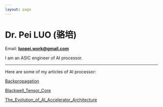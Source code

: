```yaml
---
layout: page
---
```


# Dr. Pei LUO (骆培)

Email: **<font color="#990000">  luopei.work@gmail.com </font>** 


I am an ASIC engineer of AI processor. 

<!-- **<font color="#990000">   </font>** -->


---
Here are some of my articles of AI processor:


[Backpropagation](blogs/Backpropagation.md)

[Blackwell_Tensor_Core](blogs/Blackwell_Tensor_Core.md)

[The_Evolution_of_AI_Accelerator_Architecture](blogs/The_Evolution_of_AI_Accelerator_Architecture.md)

